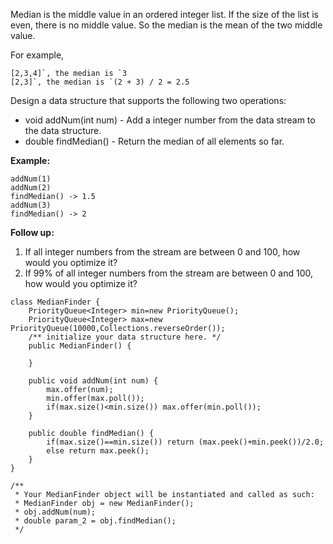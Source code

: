 Median is the middle value in an ordered integer list. If the size of the list is even, there is no middle value. So the median is the mean of the two middle value.

For example,

```
[2,3,4]`, the median is `3
[2,3]`, the median is `(2 + 3) / 2 = 2.5
```

Design a data structure that supports the following two operations:

- void addNum(int num) - Add a integer number from the data stream to the data structure.
- double findMedian() - Return the median of all elements so far.

 

**Example:**

```
addNum(1)
addNum(2)
findMedian() -> 1.5
addNum(3) 
findMedian() -> 2
```

 

**Follow up:**

1. If all integer numbers from the stream are between 0 and 100, how would you optimize it?
2. If 99% of all integer numbers from the stream are between 0 and 100, how would you optimize it?

```
class MedianFinder {
    PriorityQueue<Integer> min=new PriorityQueue();
    PriorityQueue<Integer> max=new PriorityQueue(10000,Collections.reverseOrder());
    /** initialize your data structure here. */
    public MedianFinder() {
        
    }
    
    public void addNum(int num) {
        max.offer(num);
        min.offer(max.poll());
        if(max.size()<min.size()) max.offer(min.poll());
    }
    
    public double findMedian() {
        if(max.size()==min.size()) return (max.peek()+min.peek())/2.0;
        else return max.peek();
    }
}

/**
 * Your MedianFinder object will be instantiated and called as such:
 * MedianFinder obj = new MedianFinder();
 * obj.addNum(num);
 * double param_2 = obj.findMedian();
 */
```


